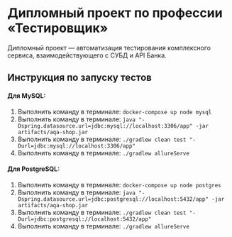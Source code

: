 # Дипломный проект по профессии «Тестировщик»
Дипломный проект — автоматизация тестирования комплексного сервиса, взаимодействующего с СУБД и API Банка.
## Инструкция по запуску тестов
#### Для MySQL:

1. Выполнить команду в терминале: `docker-compose up node mysql`
2. Выполнить команду в терминале: `java "-Dspring.datasource.url=jdbc:mysql://localhost:3306/app" -jar artifacts/aqa-shop.jar`
3. Выполнить команду в терминале: `./gradlew clean test "-Durl=jdbc:mysql://localhost:3306/app"`
4. Выполнить команду в терминале: `./gradlew allureServe`

#### Для PostgreSQL:

1. Выполнить команду в терминале: `docker-compose up node postgres`
2. Выполнить команду в терминале: `java "-Dspring.datasource.url=jdbc:postgresql://localhost:5432/app" -jar artifacts/aqa-shop.jar`
3. Выполнить команду в терминале: `./gradlew clean test "-Durl=jdbc:postgresql://localhost:5432/app"`
4. Выполнить команду в терминале: `./gradlew allureServe`